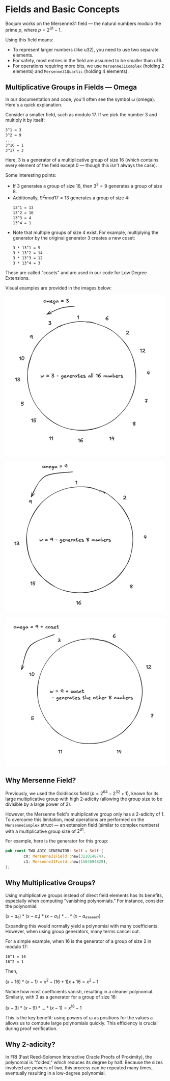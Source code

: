 # Fields and Basic Concepts

Boojum works on the Mersenne31 field — the natural numbers modulo the prime $p$, where $p = 2^31 - 1$.

Using this field means:
- To represent larger numbers (like u32), you need to use two separate elements.
- For safety, most entries in the field are assumed to be smaller than u16.
- For operations requiring more bits, we use `Mersenne31Complex` (holding 2 elements) and `Mersenne31Quartic` (holding 4 elements).

## Multiplicative Groups in Fields — Omega

In our documentation and code, you'll often see the symbol ω (omega). Here's a quick explanation.

Consider a smaller field, such as modulo 17. If we pick the number 3 and multiply it by itself:
```
3^1 = 3
3^2 = 9
...
3^16 = 1
3^17 = 3 
```
Here, 3 is a generator of a multiplicative group of size 16 (which contains every element of the field except 0 — though this isn't always the case).

Some interesting points:
- If 3 generates a group of size 16, then $3^2 = 9$ generates a group of size 8.
- Additionally, $9^2 mod 17 = 13$ generates a group of size 4:
    ```
    13^1 = 13
    13^2 = 16
    13^3 = 4
    13^4 = 1
    ```
- Note that multiple groups of size 4 exist. For example, multiplying the generator by the original generator 3 creates a new coset:
    ```
    3 * 13^1 = 5
    3 * 13^2 = 14
    3 * 13^3 = 12
    3 * 13^4 = 3
    ```
These are called "cosets" and are used in our code for Low Degree Extensions.

Visual examples are provided in the images below:

![Omega 3 Generator](../images/omega_3_generator.png)

![Omega 9 Generator](../images/omega_9_generator.png)

![Omega 9 Coset](../images/omega_9_coset.png)

## Why Mersenne Field?

Previously, we used the Goldilocks field ($p = 2^64 − 2^32 + 1$), known for its large multiplicative group with high 2-adicity (allowing the group size to be divisible by a large power of 2).

However, the Mersenne field's multiplicative group only has a 2-adicity of 1. To overcome this limitation, most operations are performed on the `MersenneComplex` struct — an extension field (similar to complex numbers) with a multiplicative group size of $2^31$.

For example, here is the generator for this group:
```rust
pub const TWO_ADIC_GENERATOR: Self = Self {
        c0: Mersenne31Field::new(311014874),
        c1: Mersenne31Field::new(1584694829),
};
```

## Why Multiplicative Groups?

Using multiplicative groups instead of direct field elements has its benefits, especially when computing "vanishing polynomials." For instance, consider the polynomial:
    
$(x - a₀) * (x - a₁) * (x - a₂) * ... * (x - a₈₃₈₈₆₀₇)$

Expanding this would normally yield a polynomial with many coefficients. However, when using group generators, many terms cancel out.

For a simple example, when 16 is the generator of a group of size 2 in modulo 17:
```
16^1 = 16
16^2 = 1
```
Then,
    
$(x - 16) * (x - 1) = x^2 - (16 + 1)x + 16 = x^2 - 1$

Notice how most coefficients vanish, resulting in a cleaner polynomial. Similarly, with 3 as a generator for a group of size 16:
    
$(x - 3) * (x - 9) * ... * (x - 1) = x^{16} - 1$

This is the key benefit: using powers of ω as positions for the values a allows us to compute large polynomials quickly. This efficiency is crucial during proof verification.

## Why 2-adicity?

In FRI (Fast Reed-Solomon Interactive Oracle Proofs of Proximity), the polynomial is "folded," which reduces its degree by half. Because the sizes involved are powers of two, this process can be repeated many times, eventually resulting in a low-degree polynomial.

